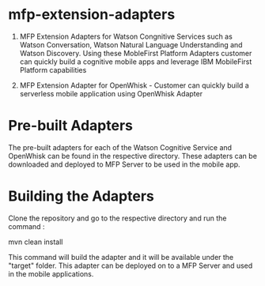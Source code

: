# mfp-extension-adapters

1) MFP Extension Adapters for Watson Congnitive Services such as Watson Conversation, Watson Natural Language Understanding and Watson Discovery. Using these MobleFirst Platform Adapters customer can quickly build a cognitive mobile apps and leverage IBM MobileFirst Platform capabilities

2) MFP Extension Adapter for OpenWhisk - Customer can quickly build a serverless mobile application using OpenWhisk Adapter

# Pre-built Adapters

The pre-built adapters for each of the Watson Cognitive Service and OpenWhisk can be found in the respective directory. 
These adapters can be downloaded and deployed to MFP Server to be used in the mobile app.

# Building the Adapters

Clone the repository and go to the respective directory and run the command :

mvn clean install

This command will build the adapter and it will be available under the "target" folder. This adapter
can be deployed on to a MFP Server and used in the mobile applications.
